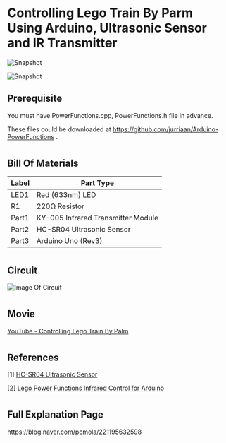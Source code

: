
# Controlling Lego Train By Parm Using Arduino, Ultrasonic Sensor and IR Transmitter

![Snapshot](https://postfiles.pstatic.net/MjAxODAxMjhfODYg/MDAxNTE3MTUwOTM4Mjc2.YL84bLLy0iOVzgMu2ipX0LmC_z6SB9mWoDD0_AkqPsYg.Bxs1Z1z7_ugDtbG1jgFj1wVbXSbPzHvvR9u76VJi6J0g.PNG.pcmola/IMG_9762_0000011006ms.png?type=w773)

![Snapshot](https://blogfiles.pstatic.net/MjAxODAzMjNfMTky/MDAxNTIxNzM0MDI3MDk3.Bv8Sf-T5MEnHxsIt0_YGFSOqO_LBvQxnCN188WgBvr4g.hTyRdO5RL1A-LB2A8MXVinF3mE4r3Opv3_hfLDitHssg.PNG.pcmola/%EC%8A%AC%EB%9D%BC%EC%9D%B4%EB%93%9C2.PNG)

## Prerequisite
You must have PowerFunctions.cpp, PowerFunctions.h file in advance.

These files could be downloaded at https://github.com/jurriaan/Arduino-PowerFunctions .

#
## Bill Of Materials

Label	| Part Type
------|--------------
LED1	| Red (633nm) LED
R1    | 220Ω Resistor
Part1	| KY-005 Infrared Transmitter Module
Part2	| HC-SR04 Ultrasonic Sensor
Part3	| Arduino Uno (Rev3)

#
## Circuit

![Image Of Circuit](https://postfiles.pstatic.net/MjAxODAxMjhfMjU2/MDAxNTE3MTQzMzE0NjY0.ObJ_yzonmjms6rYkYa6D2IxF6ExJidwVvMqaHuxaN4Mg.6nCN68do3mgKZBFYy87F6WVF2WtZrbAKVazigQcaFJEg.PNG.pcmola/%ED%9A%8C%EB%A1%9C%EB%8F%84_bb.png?type=w773)

#
## Movie
[YouTube - Controlling Lego Train By Palm](https://youtu.be/TcMr4UbcUNo)

#
## References
[1] [HC-SR04 Ultrasonic Sensor](http://mechasolutionwiki.com/index.php?title=HC-SR04_%EC%B4%88%EC%9D%8C%ED%8C%8C_%EA%B1%B0%EB%A6%AC%EC%84%BC%EC%84%9C)

[2] [Lego Power Functions Infrared Control for Arduino](https://github.com/jurriaan/Arduino-PowerFunctions)


#
## Full Explanation Page
https://blog.naver.com/pcmola/221195632598

